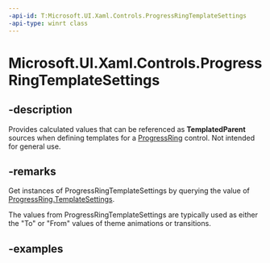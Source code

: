 ```yaml
---
-api-id: T:Microsoft.UI.Xaml.Controls.ProgressRingTemplateSettings
-api-type: winrt class
---
```


# Microsoft.UI.Xaml.Controls.ProgressRingTemplateSettings

<!--
public sealed class ProgressRingTemplateSettings : Windows.UI.Xaml.DependencyObject
-->

## -description

Provides calculated values that can be referenced as **TemplatedParent** sources when defining templates for a [ProgressRing](progressring.md) control. Not intended for general use.

## -remarks

Get instances of ProgressRingTemplateSettings by querying the value of [ProgressRing.TemplateSettings](progressring_templatesettings.md).

The values from ProgressRingTemplateSettings are typically used as either the "To" or "From" values of theme animations or transitions.

## -examples

